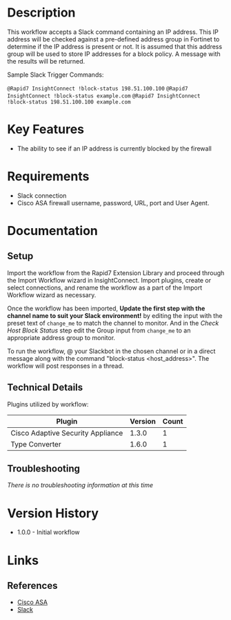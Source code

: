 # Description

This workflow accepts a Slack command containing an IP address. This IP address will be checked against a pre-defined address group in Fortinet to determine if the IP address is present or not. It is assumed that this address group will be used to store IP addresses for a block policy. A message with the results will be returned.

Sample Slack Trigger Commands:

`@Rapid7 InsightConnect !block-status 198.51.100.100`
`@Rapid7 InsightConnect !block-status example.com`
`@Rapid7 InsightConnect !block-status 198.51.100.100 example.com`

# Key Features

* The ability to see if an IP address is currently blocked by the firewall

# Requirements

* Slack connection
* Cisco ASA firewall username, password, URL, port and User Agent.

# Documentation

## Setup

Import the workflow from the Rapid7 Extension Library and proceed through the Import Workflow wizard in InsightConnect. Import plugins, create or select connections, and rename the workflow as a part of the Import Workflow wizard as necessary.

Once the workflow has been imported, **Update the first step with the channel name to suit your Slack environment!** by editing the input with the preset text of `change_me` to match the channel to monitor.
And in the _Check Host Block Status_ step edit the Group input from `change_me` to an appropriate address group to monitor.

To run the workflow, @ your Slackbot in the chosen channel or in a direct message along with the command "block-status <host_address>". The workflow will post responses in a thread.

## Technical Details

Plugins utilized by workflow:

|Plugin|Version|Count|
|----|----|--------|
|Cisco Adaptive Security Appliance|1.3.0|1|
|Type Converter|1.6.0|1|

## Troubleshooting

_There is no troubleshooting information at this time_

# Version History

* 1.0.0 - Initial workflow

# Links

## References

* [Cisco ASA](https://www.cisco.com)
* [Slack](https://slack.com)
